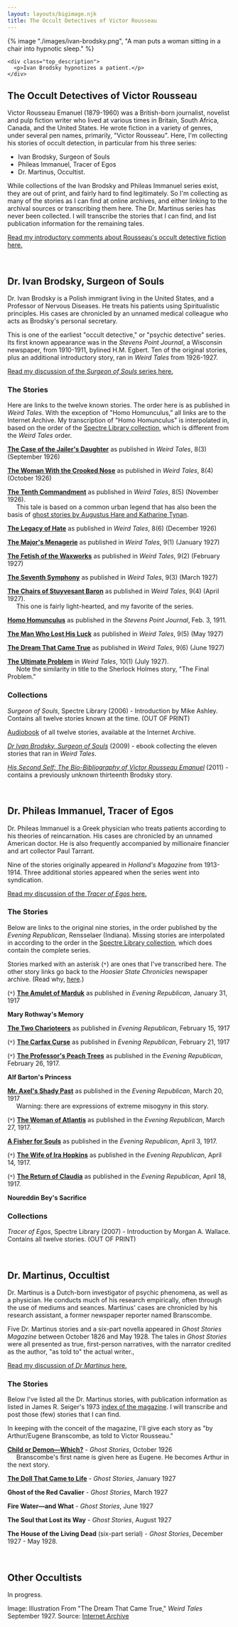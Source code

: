 ```yaml
---
layout: layouts/bigimage.njk
title: The Occult Detectives of Victor Rousseau
---
```

<style>
.inline-note {
    padding-left: 20px; /* Add a small left indent */
}
</style>

<div class="top_container">
    {% image "./images/ivan-brodsky.png", "A man puts a woman sitting in a chair into hypnotic sleep." %}

    <div class="top_description">
      <p>Ivan Brodsky hypnotizes a patient.</p>
    </div>
</div>

<div class="message-box">
<h2>The Occult Detectives of Victor Rousseau</h2>

Victor Rousseau Emanuel (1879-1960) was a British-born journalist, novelist and pulp fiction writer who lived at various times in Britain, South Africa, Canada, and the United States. He wrote fiction in a variety of genres, under several pen names, primarily, "Victor Rousseau". 
Here, I'm collecting his stories of occult detection, in particular from his three series:

* Ivan Brodsky, Surgeon of Souls
* Phileas Immanuel, Tracer of Egos
* Dr. Martinus, Occultist.

While collections of the Ivan Brodsky and Phileas Immanuel series exist, they are out of print, and fairly hard to find legitimately. 
So I'm collecting as many of the stories as I can find at online archives, and either linking to the archival sources or transcribing them here. 
The Dr. Martinus series has never been collected. I will transcribe the stories that I can find, and list publication information for the remaining tales.

[Read my introductory comments about Rousseau's occult detective fiction here.](/blog/2025-02-14-occult-detectives-of-victor-rousseau/)
</div>

<br>
<div class="message-box">

## Dr. Ivan Brodsky, Surgeon of Souls

Dr. Ivan Brodsky is a Polish immigrant living in the United States, and a Professor of Nervous Diseases. 
He treats his patients using Spiritualistic principles. His cases are chronicled by an unnamed medical colleague who acts as Brodsky's personal secretary. 

This is one of the earliest "occult detective," or "psychic detective" series. 
Its first known appearance was in the *Stevens Point Journal*, a Wisconsin newspaper, from 1910-1911, bylined H.M. Egbert. 
Ten of the original stories, plus an additional introductory story, ran in *Weird Tales* from 1926-1927.

[Read my discussion of the *Surgeon of Souls* series here.](/blog/2025-02-14-occult-detectives-of-victor-rousseau/#dr-ivan-brodsky-the-surgeon-of-souls)

### The Stories

Here are links to the twelve known stories. The order here is as published in *Weird Tales*. With the exception of "Homo Homunculus," all links are to the Internet Archive. My transcription of "Homo Homunculus" is interpolated in, based on the order of the [Spectre Library collection](https://www.isfdb.org/cgi-bin/pl.cgi?314459), which is different from the *Weird Tales* order.

[**The Case of the Jailer's Daughter**](https://archive.org/details/WeirdTalesV08N03192609/page/n49/mode/2up) as published in *Weird Tales*, 8(3) (September 1926) 

[**The Woman With the Crooked Nose**](https://archive.org/details/WeirdTalesV08N04192610/page/n41/mode/2up) as published in *Weird Tales*, 8(4) (October 1926) 

[**The Tenth Commandment**](https://archive.org/details/WeirdTalesV08N05192611/page/n101/mode/2up) as published in *Weird Tales*, 8(5) (November 1926).<br><span class="inline-note">This tale is based on a common urban legend that has also been the basis of [ghost stories by Augustus Hare and Katharine Tynan](https://multoghost.wordpress.com/2021/02/21/the-dream-house-from-fireside-tale-to-fiction/).</span>

[**The Legacy of Hate**](https://archive.org/details/WeirdTalesV08N06192612/page/n99/mode/2up) as published in *Weird Tales*, 8(6) (December 1926)

[**The Major's Menagerie**](https://archive.org/details/WeirdTalesV09N01192701/page/n83/mode/2up) as published in *Weird Tales*, 9(1) (January 1927)

[**The Fetish of the Waxworks**](https://archive.org/details/Weird_Tales_v09n02_1927-02/page/n77/mode/2up) as published in *Weird Tales*, 9(2) (February 1927) 

[**The Seventh Symphony**](https://archive.org/details/WeirdTalesV09N03192703/page/n43/mode/2up) as published in *Weird Tales*, 9(3) (March 1927) 

[**The Chairs of Stuyvesant Baron**](https://archive.org/details/WeirdTalesV09N04192704/page/n63/mode/2up) as published in *Weird Tales*, 9(4) (April 1927).<br> <span class="inline-note">This one is fairly light-hearted, and my favorite of the series.</span>

[**Homo Homunculus**](/victor-rousseau/homo-homunculus) as published in the *Stevens Point Journal*, Feb. 3, 1911.

[**The Man Who Lost His Luck**](https://archive.org/details/WeirdTalesV09N05192705/page/n39/mode/2up) as published in *Weird Tales*, 9(5) (May 1927)

[**The Dream That Came True**](https://archive.org/details/WeirdTalesV09N06192706/page/n105/mode/2up) as published in *Weird Tales*, 9(6) (June 1927)

[**The Ultimate Problem**](https://archive.org/details/Weird_Tales_v10n01_1927-07_sas/page/n77/mode/2up) in *Weird Tales*, 10(1) (July 1927).<br><span class="inline-note">Note the similarity in title to the Sherlock Holmes story, "The Final Problem."</span>

### Collections

*Surgeon of Souls*, Spectre Library (2006) - Introduction by Mike Ashley. Contains all twelve stories known at the time. (OUT OF PRINT)

[Audiobook](https://archive.org/details/ivanbrodsky_2405_librivox) of all twelve stories, available at the Internet Archive. 

[*Dr Ivan Brodsky, Surgeon of Souls*](https://pulpfictionbook.store/downloads/dr-ivan-brodsky-surgeon-of-souls-by-victor-rousseau/) (2009) - ebook collecting the eleven stories that ran in *Weird Tales*.
 
[*His Second Self: The Bio-Bibliography of Victor Rousseau Emanuel*](http://www.darkfantasy.org/spectre/HisSecondSelf.html) (2011) - contains a previously unknown thirteenth Brodsky story.
</div>
<br>

<div class="message-box">

## Dr. Phileas Immanuel, Tracer of Egos

Dr. Phileas Immanuel is a Greek physician who treats patients according to his theories of reincarnation.
His cases are chronicled by an unnamed American doctor. He is also frequently accompanied by millionaire financier and art collector Paul Tarrant. 

Nine of the stories originally appeared in *Holland's Magazine* from 1913-1914. Three additional stories appeared when the series went into syndication.

[Read my discussion of the *Tracer of Egos* here.](/blog/2025-02-26-phileas-immanuel-tracer-of-egos/)

### The Stories 

Below are links to the original nine stories, in the order published by the *Evening Republican*, Rensselaer (Indiana). Missing stories are interpolated in according to the order in the [Spectre Library collection](https://www.isfdb.org/cgi-bin/pl.cgi?314460), which does contain the complete series.

Stories marked with an asterisk (`*`) are ones that I've transcribed here. The other story links go back to the *Hoosier State Chronicles* newspaper archive. (Read why, [here](/blog/2025-02-26-phileas-immanuel-tracer-of-egos/#nothing-is-perfect-my-reservations-about-some-individual-stories).)

(`*`) [**The Amulet of Marduk**](/victor-rousseau/amulet-of-marduk/) as published in *Evening Republican*, January 31, 1917

**Mary Rothway's Memory**

[**The Two Charioteers**](https://newspapers.library.in.gov/?a=d&d=EVRP19170215.2.24&srpos=32&e=------191-en-20--21--txt-txIN-victor+rousseau------) as published in *Evening Republican*, February 15, 1917

(`*`) [**The Carfax Curse**](/victor-rousseau/carfax-curse/) as published in *Evening Republican*, February 21, 1917

(`*`) [**The Professor's Peach Trees**](/victor-rousseau/professors-peach-trees/) as published in the *Evening Republican*, February 26, 1917.

**Alf Barton's Princess** 

[**Mr. Axel's Shady Past**](https://newspapers.library.in.gov/?a=d&d=EVRP19170320.2.29&e=-------en-20--1--txt-txIN-------) as published in the *Evening Republican*, March 20, 1917<br><span class="inline-note">Warning: there are expressions of extreme misogyny in this story.</span>

(`*`) [**The Woman of Atlantis**](/victor-rousseau/woman-of-atlantis/) as published in the *Evening Republican*, March 27, 1917.

[**A Fisher for Souls**](https://newspapers.library.in.gov/?a=d&d=EVRP19170403.2.24&srpos=21&e=------191-en-20--21--txt-txIN-victor+rousseau------) as published in the *Evening Republican*, April 3, 1917. 

(`*`) [**The Wife of Ira Hopkins**](/victor-rousseau/wife-of-ira-hopkins/) as published in the *Evening Republican*, April 14, 1917.

(`*`) [**The Return of Claudia**](/victor-rousseau/return-of-claudia/) as published in the *Evening Republican*, April 18, 1917.

**Noureddin Bey's Sacrifice**


### Collections

*Tracer of Egos*, Spectre Library (2007) - Introduction by Morgan A. Wallace. Contains all twelve stories. (OUT OF PRINT)

</div>
<br>

<div class="message-box">

## Dr. Martinus, Occultist

Dr. Martinus is a Dutch-born investigator of psychic phenomena, as well as a physician. He conducts much of his research empirically, often through the use of mediums and seances. Martinus' cases are chronicled by his research assistant, a former newspaper reporter named Branscombe.

Five Dr. Martinus stories and a six-part novella appeared in *Ghost Stories Magazine* between October 1826 and May 1928. 
The tales in *Ghost Stories* were all presented as true, first-person narratives, with the narrator credited as the author, "as told to" the actual writer., 

[Read my discussion of *Dr Martinus* here.](/blog/2025-08-24-dr-martinus-occultist/)

### The Stories 

Below I've listed all the Dr. Martinus stories, with publication information as listed in James R. Seiger's 1973 [index of the magazine](https://archive.org/details/Ghost_Stories_Stories_of_Ghosts_1973_OPAR_pamphlet_on_Ghost_Stories_pulp/page/n3/mode/2up).
I will transcribe and post those (few) stories that I can find.

In keeping with the conceit of the magazine, I'll give each story as "by Arthur/Eugene Branscombe, as told to Victor Rousseau."

[**Child or Demon—Which?**](/victor-rousseau/child-or-demon-which/) - *Ghost Stories*, October 1926
<br><span class="inline-note">Branscombe's first name is given here as Eugene. He becomes Arthur in the next story.</span>

[**The Doll That Came to Life**](/victor-rousseau/doll-that-came-to-life/) - *Ghost Stories*, January 1927 

**Ghost of the Red Cavalier** - *Ghost Stories*, March 1927

**Fire Water—and What** - *Ghost Stories*, June 1927

**The Soul that Lost its Way** - *Ghost Stories*, August 1927

**The House of the Living Dead**  (six-part serial) - *Ghost Stories*, December 1927 - May 1928. 
</div>
<br>

<div class="message-box">

## Other Occultists

In progress.
</div>

<p class="credit">
 Image: Illustration From "The Dream That Came True," <em>Weird Tales</em> September 1927. Source: <a href="https://archive.org/details/WeirdTalesV09N06192706/page/n106/mode/1up">Internet Archive</a>
</p>
